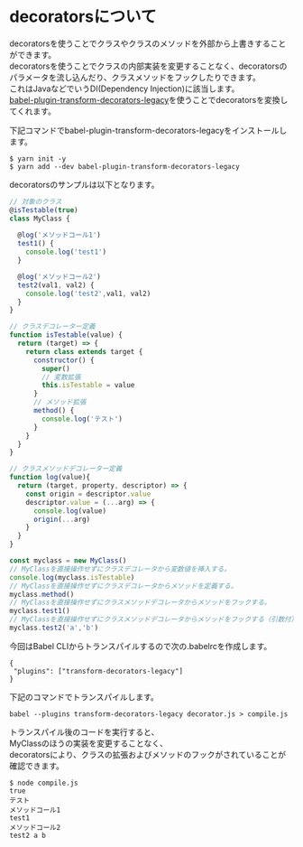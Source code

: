 # decoratorsについて
decoratorsを使うことでクラスやクラスのメソッドを外部から上書きすることができます。  
decoratorsを使うことでクラスの内部実装を変更することなく、decoratorsのパラメータを流し込んだり、クラスメソッドをフックしたりできます。  
これはJavaなどでいうDI(Dependency Injection)に該当します。  
[babel-plugin-transform-decorators-legacy](https://github.com/loganfsmyth/babel-plugin-transform-decorators-legacy)を使うことでdecoratorsを変換してくれます。  

下記コマンドでbabel-plugin-transform-decorators-legacyをインストールします。  

```
$ yarn init -y
$ yarn add --dev babel-plugin-transform-decorators-legacy
```

decoratorsのサンプルは以下となります。

```decorators.js
// 対象のクラス
@isTestable(true)
class MyClass { 
  
  @log('メソッドコール1')
  test1() {
    console.log('test1')
  }

  @log('メソッドコール2')
  test2(val1, val2) {
    console.log('test2',val1, val2)
  }
}

// クラスデコレーター定義
function isTestable(value) {
  return (target) => {
    return class extends target {
      constructor() {
        super()
        // 変数拡張
        this.isTestable = value
      }
      // メソッド拡張
      method() {
        console.log('テスト')
      }
    }
  }
}

// クラスメソッドデコレーター定義
function log(value){
  return (target, property, descriptor) => {
    const origin = descriptor.value
    descriptor.value = (...arg) => {
      console.log(value)
      origin(...arg)
    }
  }
}

const myclass = new MyClass()
// MyClassを直接操作せずにクラスデコレータから変数値を挿入する。
console.log(myclass.isTestable)
// MyClassを直接操作せずにクラスデコレータからメソッドを定義する。
myclass.method()
// MyClassを直接操作せずにクラスメソッドデコレータからメソッドをフックする。
myclass.test1()
// MyClassを直接操作せずにクラスメソッドデコレータからメソッドをフックする（引数付）
myclass.test2('a','b')
```

今回はBabel CLIからトランスパイルするので次の.babelrcを作成します。

```.babelrc
{
 "plugins": ["transform-decorators-legacy"]
}
```

下記のコマンドでトランスパイルします。

```
babel --plugins transform-decorators-legacy decorator.js > compile.js
```

トランスパイル後のコードを実行すると、  
MyClassのほうの実装を変更することなく、  
decoratorsにより、クラスの拡張およびメソッドのフックがされていることが確認できます。  

```
$ node compile.js 
true
テスト
メソッドコール1
test1
メソッドコール2
test2 a b
```